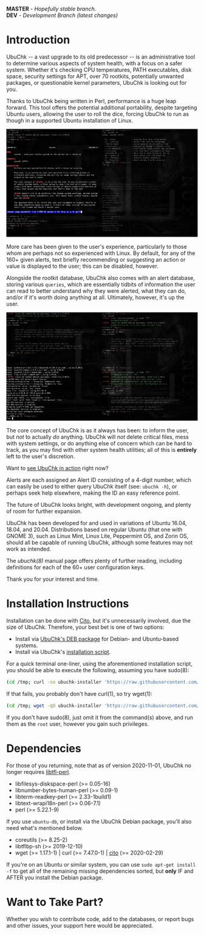 **MASTER** - _Hopefully stable branch._\
**DEV** - _Development Branch (latest changes)_

# Introduction

UbuChk -- a vast upgrade to its old predecessor -- is an administrative tool to determine various aspects of system health, with a focus on a safer system. Whether it's checking CPU temperatures, PATH executables, disk space, security settings for APT, over 70 rootkits, potentially unwanted packages, or questionable kernel parameters, UbuChk is looking out for you.

Thanks to UbuChk being written in Perl, performance is a huge leap forward. This tool offers the potential additional portability, despite targeting Ubuntu users, allowing the user to roll the dice, forcing UbuChk to run as though in a supported Ubuntu installation of Linux.

![image](screenshots/Screenshot_2020-03-10_00:37:13.jpg)

More care has been given to the user's experience, particularly to those whom are perhaps not so experienced with Linux. By default, for any of the 160+ given alerts, text briefly recommending or suggesting an action or value is displayed to the user; this can be disabled, however.

Alongside the rootkit database, UbuChk also comes with an alert database, storing various `queries`, which are essentially tidbits of information the user can read to better understand why they were alerted, what they can do, and/or if it's worth doing anything at all. Ultimately, however, it's up the user.

![image](screenshots/Screenshot_2020-03-10_00:59:02.jpg)

The core concept of UbuChk is as it always has been: to inform the user, but _not_ to actually _do_ anything. UbuChk will _not_ delete critical files, mess with system settings, or do anything else of concern which can be hard to track, as you may find with other system health utilities; all of this is **entirely** left to the user's discretion.

Want to [see UbuChk in action](https://youtu.be/CZ4Kn0gtHaM) right now?

Alerts are each assigned an Alert ID consisting of a 4-digit number, which can easily be used to either query UbuChk itself (see: `ubuchk -h`), or perhaps seek help elsewhere, making the ID an easy reference point.

The future of UbuChk looks bright, with development ongoing, and plenty of room for further expansion.

UbuChk has been developed for and used in variations of Ubuntu 16.04, 18.04, and 20.04. Distributions based on regular Ubuntu (that one with GNOME 3), such as Linux Mint, Linux Lite, Peppermint OS, and Zorin OS, should all be capable of running UbuChk, although some features may not work as intended.

The _ubuchk(8)_ manual page offers plenty of further reading, including definitions for each of the 60+ user configuration keys.

Thank you for your interest and time.

# Installation Instructions

Installation can be done with [Cito](https://github.com/terminalforlife/Extra/blob/master/source/cito), but it's unnecessarily involved, due the size of UbuChk. Therefore, your best bet is one of two options:

  * Install via [UbuChk's DEB package](https://github.com/terminalforlife/DEB-Packages/tree/master/ubuchk) for Debian- and Ubuntu-based systems.
  * Install via UbuChk's [installation script](https://github.com/terminalforlife/PerlProjects/blob/master/source/ubuchk/ubuchk-installer).

For a quick terminal one-liner, using the aforementioned installation script, you should be able to execute the following, assuming you have sudo(8):

```sh
(cd /tmp; curl -so ubuchk-installer 'https://raw.githubusercontent.com/terminalforlife/PerlProjects/master/source/ubuchk/ubuchk-installer' && sudo \sh ubuchk-installer; rm ubuchk-installer)
```

If that fails, you probably don't have curl(1), so try wget(1):

```sh
(cd /tmp; wget -qO ubuchk-installer 'https://raw.githubusercontent.com/terminalforlife/PerlProjects/master/source/ubuchk/ubuchk-installer' && sudo \sh ubuchk-installer; rm ubuchk-installer)
```

If you don't have sudo(8), just omit it from the command(s) above, and run them as the `root` user, however you gain such privileges.

# Dependencies

For those of you returning, note that as of version 2020-11-01, UbuChk no longer requires [libtfl-perl](https://github.com/terminalforlife/PerlProjects/blob/master/source/TFL.pm).

  * libfilesys-diskspace-perl (>= 0.05-16)
  * libnumber-bytes-human-perl (>= 0.09-1)
  * libterm-readkey-perl (>= 2.33-1build1)
  * libtext-wrapi18n-perl (>= 0.06-7.1)
  * perl (>= 5.22.1-9)

If you use `ubuntu-db`, or install via the UbuChk Debian package, you'll also need what's mentioned below.

  * coreutils (>= 8.25-2)
  * libtflbp-sh (>= 2019-12-10)
  * wget (>= 1.17.1-1) | curl (>= 7.47.0-1) | [cito](https://github.com/terminalforlife/Extra/blob/master/source/cito) (>= 2020-02-29)

If you're on an Ubuntu or similar system, you can use `sudo apt-get install -f` to get all of the remaining missing dependencies sorted, but **only** IF and AFTER you install the Debian package.

# Want to Take Part?

Whether you wish to contribute code, add to the databases, or report bugs and other issues, your support here would be appreciated.

